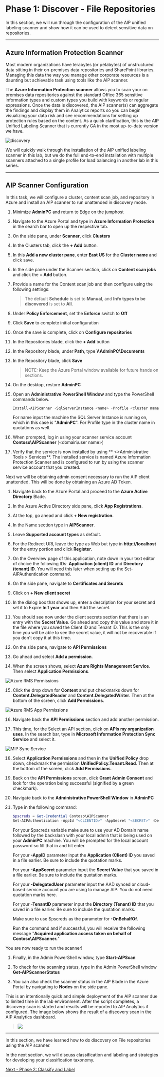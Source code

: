 <page title="Discover (Hands On)" />

# Phase 1: Discover - File Repositories

In this section, we will run through the configuration of the AIP unified labeling scanner and show how it can be used to detect sensitive data on repositories.

---
## Azure Information Protection Scanner

Most modern organizations have terabytes (or petabytes) of unstructured data sitting in their on-premises data repositories and SharePoint libraries. Managing this data the way you manage other corporate resources is a daunting but achievable task using tools like the AIP scanner.

The **Azure Information Protection scanner** allows you to scan your on premises data repositories against the standard Office 365 sensitive information types and custom types you build with keywords or regular expressions. Once the data is discovered, the AIP scanner(s) can aggregate the findings and display them in Analytics reports so you can begin visualizing your data risk and see recommendations for setting up protection rules based on the content. As a quick clarification, this is the AIP Unified Labeling Scanner that is currently GA in the most up-to-date version we have.

![discovery](./media/discovery.png)

We will quickly walk through the installation of the AIP unified labeling scanner in this lab, but we do the full end-to-end installation with multiple scanners attached to a single profile for load balancing in another lab in this series.

---
## AIP Scanner Configuration

In this task, we will configure a cluster, content scan job, and repository in Azure and install an AIP scanner to run unattended in discovery mode. 

1. Minimize **AdminPC** and return to Edge on the jumphost
1. Navigate to the Azure Portal and type in **Azure Information Protection** in the search bar to open up the respective tab.
2. On the side pane, under **Scanner**, click **Clusters**
3. In the Clusters tab, click the **+ Add** button.

4. In this **Add a new cluster pane**, enter **East US** for the **Cluster name** and click save.
5. In the side pane under the Scanner section, click on **Content scan jobs** and click the **+ Add** button.
6. Provide a name for the Content scan job and then configure using the following settings:

	>  The default **Schedule** is set to **Manual**, and **Info types to be discovered** is set to **All**.

1. Under **Policy Enforcement**, set the **Enforce** switch to **Off**
1. Click **Save** to complete initial configuration
1. Once the save is complete, click on **Configure repositories**
1. In the Repositories blade, click the **+ Add** button

1. In the Repository blade, under **Path**, type **\\\AdminPC\Documents**
1. In the Repository blade, click **Save**
	
	>NOTE: Keep the Azure Portal window available for future hands on sections.
1. On the desktop, restore **AdminPC** 
2. Open an **Administrative PowerShell Window** and type the PowerShell commands below.

	```PowerShell
	Install-AIPScanner -SqlServerInstance <name> -Profile <cluster name>
	```
	For name input the machine the SQL Server Instance is running on, which in this case is "**AdminPC**".
	For Profile type in the cluster name in quotations as well.
	
3. When prompted, log in using your scanner service account **Contoso\AIPScanner** (<domain\user name>)

4. Verify that the service is now installed by using ** <<Add Windows>>Administrative Tools > Services**. The installed service is named Azure Information Protection Scanner and is configured to run by using the scanner service account that you created.

Next we will be obtaining admin consent necessary to run the AIP client unattended. This will be done by obtaining an Azure AD Token. 

1. Navigate back to the Azure Portal and proceed to the **Azure Active Directory** Blade.

2. In the Azure Active Directory side pane, click **App Registrations**.

3. At the top, go ahead and click **+ New registration**.

4. In the Name section type in **AIPScanner**.

5. Leave **Supported account types** as default.

6. For the Redirect URI, leave the type as Web but type in **http://localhost** for the entry portion and click **Register**.

7. On the Overview page of this application, note down in your text editor of choice the following IDs: **Application (client) ID** and **Directory (tenant) ID**. You will need this later when setting up the Set-AIPAuthentication command.

8. On the side pane, navigate to **Certificates and Secrets**

9. Click on **+ New client secret**

10. In the dialog box that shows up, enter a description for your secret and set it to Expire **In 1 year** and then Add the secret.

11. You should see now under the client secrets section that there is an entry with the **Secret Value**. Go ahead and copy this value and store it in the file where you saved the Client ID and Tenant ID. This is the only time you will be able to see the secret value, it will not be recoverable if you don't copy it at this time. 

12. On the side pane, navigate to **API Permissions**

13. Go ahead and select **Add a permission**.

14. When the screen shows, select **Azure Rights Management Service**. Then select **Application Permissions**.

![Azure RMS Permissions](./media/AzureRMSpermissions.JPG)

15. Click the drop down for **Content** and put checkmarks down for **Content.DelegatedReader** and **Content.DelegatedWriter**. Then at the bottom of the screen, click **Add Permissions**.

![Azure RMS App Permissions](./media/AzureRMSApppermissions.JPG)

16. Navigate back the **API Permissions** section and add another permission.

17. This time, for the Select an API section, click on **APIs my organization uses**. In the search bar, type in **Microsoft Information Protection Sync Service** and select it.

![MIP Sync Service](./media/SyncService.JPG)

18. Select **Application Permissions** and then in the **Unified Policy** drop down, checkmark the permission **UnifiedPolicy.Tenant.Read**. Then at the bottom of the screen, click **Add Permissions**.

19. Back on the **API Permissions** screen, click **Grant Admin Consent** and look for the operation being successful (signified by a green checkmark). 

20. Navigate back to the **Administrative PowerShell Window** in **AdminPC**

21. Type in the following command:
	```PowerShell
	$pscreds = Get-Credential Contoso\AIPScanner
	Set-AIPAuthentication -AppId "<CLIENTID>" -AppSecret "<SECRET>" -DelegatedUser aipscanner@contoso.com -TenantId "<TENANTID>" -OnBehalfOf $pscreds
	```
	For your $pscreds variable make sure to use your AD Domain name followed by the backslash with your local admin that is being used on your **AdminPC** machine. You will be prompted for the local account password so fill that in and hit enter.
	
	For your **-AppID** parameter input the **Application (Client) ID** you saved in a file earlier. Be sure to include the quotation marks. 
	
	For your **-AppSecret** parameter input the **Secret Value** that you saved in a file earlier. Be sure to include the quotation marks.
	
	For your **-DelegatedUser** parameter input the AAD synced or cloud-based service account you are using to manage AIP. You do not need quotation marks here.
	
	For your **-TenantID** parameter input the **Directory (Tenant) ID** that you saved in a file earlier. Be sure to include the quotation marks.
	
	Make sure to use $pscreds as the parameter for **-OnBehalfOf**.
	
	Run the command and if successful, you will receive the following message "**Acquired application access token on behalf of Contoso\AIPScanner.**"

You are now ready to run the scanner!

1. Finally, in the Admin PowerShell window, type **Start-AIPScan**

2. To check for the scanning status, type in the Admin PowerShell window **Get-AIPScannerStatus**

3. You can also check the scanner status in the AIP Blade in the Azure Portal by navigating to **Nodes** on the side pane.

This is an intentionally quick and simple deployment of the AIP scanner due to limited time in the lab environment.  After the script completes, a discovery scan is started and results will be reported to AIP Analytics if configured.  The image below shows the result of a discovery scan in the AIP Analytics dashboard.

>![](./media/initialdiscovery.png)

---

In this section, we have learned how to do discovery on File repositories using the AIP scanner. 

In the next section, we will discuss classification and labeling and strategies for developing your classification taxonomy.

[Next - Phase 2: Classify and Label](3.classification.md)
